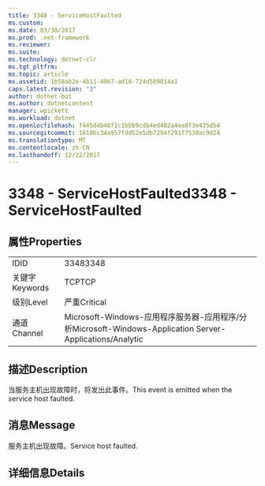```yaml
---
title: 3348 - ServiceHostFaulted
ms.custom: 
ms.date: 03/30/2017
ms.prod: .net-framework
ms.reviewer: 
ms.suite: 
ms.technology: dotnet-clr
ms.tgt_pltfrm: 
ms.topic: article
ms.assetid: 1b58ab2e-4b11-4967-ad16-724d509814a1
caps.latest.revision: "3"
author: dotnet-bot
ms.author: dotnetcontent
manager: wpickett
ms.workload: dotnet
ms.openlocfilehash: f445d4b46f1c1bbb9cdb4ed402a4ea0f3e435db4
ms.sourcegitcommit: 16186c34a957fdd52e5db7294f291f7530ac9d24
ms.translationtype: MT
ms.contentlocale: zh-CN
ms.lasthandoff: 12/22/2017
---
```

# <a name="3348---servicehostfaulted"></a><span data-ttu-id="065ce-102">3348 - ServiceHostFaulted</span><span class="sxs-lookup"><span data-stu-id="065ce-102">3348 - ServiceHostFaulted</span></span>
## <a name="properties"></a><span data-ttu-id="065ce-103">属性</span><span class="sxs-lookup"><span data-stu-id="065ce-103">Properties</span></span>  
  
|||  
|-|-|  
|<span data-ttu-id="065ce-104">ID</span><span class="sxs-lookup"><span data-stu-id="065ce-104">ID</span></span>|<span data-ttu-id="065ce-105">3348</span><span class="sxs-lookup"><span data-stu-id="065ce-105">3348</span></span>|  
|<span data-ttu-id="065ce-106">关键字</span><span class="sxs-lookup"><span data-stu-id="065ce-106">Keywords</span></span>|<span data-ttu-id="065ce-107">TCP</span><span class="sxs-lookup"><span data-stu-id="065ce-107">TCP</span></span>|  
|<span data-ttu-id="065ce-108">级别</span><span class="sxs-lookup"><span data-stu-id="065ce-108">Level</span></span>|<span data-ttu-id="065ce-109">严重</span><span class="sxs-lookup"><span data-stu-id="065ce-109">Critical</span></span>|  
|<span data-ttu-id="065ce-110">通道</span><span class="sxs-lookup"><span data-stu-id="065ce-110">Channel</span></span>|<span data-ttu-id="065ce-111">Microsoft-Windows-应用程序服务器-应用程序/分析</span><span class="sxs-lookup"><span data-stu-id="065ce-111">Microsoft-Windows-Application Server-Applications/Analytic</span></span>|  
  
## <a name="description"></a><span data-ttu-id="065ce-112">描述</span><span class="sxs-lookup"><span data-stu-id="065ce-112">Description</span></span>  
 <span data-ttu-id="065ce-113">当服务主机出现故障时，将发出此事件。</span><span class="sxs-lookup"><span data-stu-id="065ce-113">This event is emitted when the service host faulted.</span></span>  
  
## <a name="message"></a><span data-ttu-id="065ce-114">消息</span><span class="sxs-lookup"><span data-stu-id="065ce-114">Message</span></span>  
 <span data-ttu-id="065ce-115">服务主机出现故障。</span><span class="sxs-lookup"><span data-stu-id="065ce-115">Service host faulted.</span></span>  
  
## <a name="details"></a><span data-ttu-id="065ce-116">详细信息</span><span class="sxs-lookup"><span data-stu-id="065ce-116">Details</span></span>
